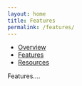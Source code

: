 ```yaml
---
layout: home
title: Features
permalink: /features/
---
```


<nav class="navbar navbar-default navbar-static-top" role="navigation">
  <div class="container">
    <div id="navbar" class="navbar-collapse collapse">
      <ul class="nav navbar-nav">
        <li><a href="{{'/' | prepend: site.baseurl }}">Overview</a></li>
        <li class="active"><a href="{{'/features' | prepend: site.baseurl }}">Features</a></li>
        <li><a href="{{'/resources' | prepend: site.baseurl }}">Resources</a></li>
      </ul>
    </div>
  </div>
</nav>
<div class="container">


Features....



</div>